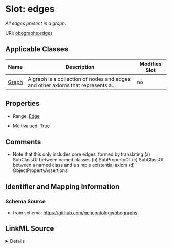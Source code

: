 

# Slot: edges


_All edges present in a graph._



URI: [obographs:edges](https://github.com/geneontology/obographs/edges)



<!-- no inheritance hierarchy -->





## Applicable Classes

| Name | Description | Modifies Slot |
| --- | --- | --- |
| [Graph](Graph.md) | A graph is a collection of nodes and edges and other axioms that represents a... |  no  |







## Properties

* Range: [Edge](Edge.md)

* Multivalued: True





## Comments

* Note that this only includes core edges, formed by translating (a) SubClassOf between named classes (b) SubPropertyOf (c) SubClassOf between a named class and a simple existential axiom (d) ObjectPropertyAssertions

## Identifier and Mapping Information







### Schema Source


* from schema: https://github.com/geneontology/obographs




## LinkML Source

<details>
```yaml
name: edges
description: All edges present in a graph.
comments:
- Note that this only includes core edges, formed by translating (a) SubClassOf between
  named classes (b) SubPropertyOf (c) SubClassOf between a named class and a simple
  existential axiom (d) ObjectPropertyAssertions
from_schema: https://github.com/geneontology/obographs
rank: 1000
multivalued: true
alias: edges
domain_of:
- Graph
range: Edge
inlined: true
inlined_as_list: true

```
</details>